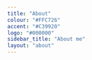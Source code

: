 ```yaml
---
title: "About"
colour: "#FFC726"
accent: "#C39920"
logo: "#000000"
sidebar_title: "About me"
layout: "about"
---
```


